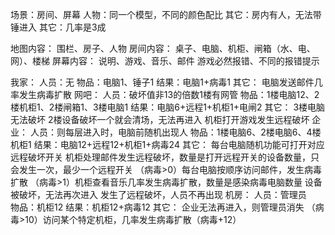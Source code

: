 场景：房间、屏幕
人物：同一个模型，不同的颜色配比
其它：房内有人，无法带锤进入
其它：几率是3成

地图内容：
    围栏、房子、人物
房间内容：
    桌子、电脑、机柜、闸箱（水、电、网）、楼梯
屏幕内容：
    说明、游戏、音乐、邮件
    游戏必然报错、不同的报错提示

我家：
    人员：无
    物品：电脑1、锤子1
    结果：电脑1+病毒1
    其它：
        电脑发送邮件几率发生病毒扩散
网吧：
    人员：破坏值非13的倍数1楼有网管
    物品：1楼电脑12、2楼机柜1、2楼闸箱1、3楼电脑1
    结果：电脑6+远程1+机柜1+电闸2
    其它：
        3楼电脑无法破坏
        2楼设备破坏一个就会清场，无法再进入
        机柜打开游戏发生远程破坏
企业：
    人员：则每层进入时，电脑前随机出现人
    物品：1楼电脑6、2楼电脑6、4楼机柜1
    结果：电脑12+远程12+机柜1+病毒24
    其它：
        每台电脑随机功能可打开对应远程破坏开关
        机柜处理邮件发生远程破坏，数量是打开远程开关的设备数量，只会发生一次，最少一个远程开关
        （病毒>0）每台电脑按顺序访问邮件，发生病毒扩散
        （病毒>1）机柜查看音乐几率发生病毒扩散，数量是感染病毒电脑数量
        设备被破坏，无法再次进入
        发生了远程破坏，人员不再出现
机房：
    人员：管理员    
    物品：机柜12
    结果：机柜12+病毒12
    其它：
        企业无法再进入，则管理员消失
        （病毒>10）访问某个特定机柜，几率发生病毒扩散（病毒+12）
